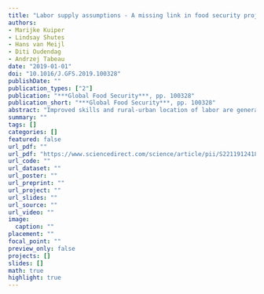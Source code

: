```yaml
---
title: "Labor supply assumptions - A missing link in food security projections"
authors: 
- Marijke Kuiper
- Lindsay Shutes
- Hans van Meijl
- Diti Oudendag
- Andrzej Tabeau
date: "2019-01-01"
doi: "10.1016/J.GFS.2019.100328"
publishDate: ""
publication_types: ["2"]
publication: "***Global Food Security***, pp. 100328"
publication_short: "***Global Food Security***, pp. 100328"
abstract: "Improved skills and rural-urban location of labor are generally implicit or ignored in food security projections. We analyze alternative labor supply assumptions for four contrasting scenarios. Changing skill levels and urbanization reverses a decrease in food prices and improves instead of worsens within country income inequality. It however slows the decrease in number of people with less than 2500 calories a day available, and increases the environmental impact of agriculture. With urbanization, observed net income benefits of higher food prices for the poor may no longer hold in the future. Explicitly addressing demographic change is thus key in projections guiding policymakers to address the unequal impacts of food security, combat climate change and promote sustainable food production."
summary: ""
tags: []
categories: []
featured: false
url_pdf: ""
url_pdf: "https://www.sciencedirect.com/science/article/pii/S2211912418301305"
url_code: ""
url_dataset: ""
url_poster: ""
url_preprint: ""
url_project: ""
url_slides: ""
url_source: ""
url_video: ""
image: 
  caption: ""
placement: ""
focal_point: ""
preview_only: false
projects: []
slides: []
math: true
highlight: true
---
```

